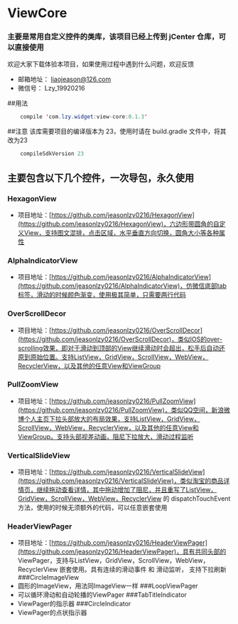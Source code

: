 # ViewCore
### 主要是常用自定义控件的类库，该项目已经上传到 jCenter 仓库，可以直接使用

欢迎大家下载体验本项目，如果使用过程中遇到什么问题，欢迎反馈

 * 邮箱地址： liaojeason@126.com
 * 微信号： Lzy_19920216


##用法
```java
    compile 'com.lzy.widget:view-core:0.1.3'
```
##注意
该库需要项目的编译版本为 23，使用时请在 build.gradle 文件中，将其改为23
```java
    compileSdkVersion 23
```

## 主要包含以下几个控件，一次导包，永久使用
### HexagonView 
 * 项目地址：[https://github.com/jeasonlzy0216/HexagonView](https://github.com/jeasonlzy0216/HexagonView)，六边形带圆角的自定义View，支持图文混排，点击区域，水平垂直方向切换，圆角大小等各种属性

### AlphaIndicatorView 
 * 项目地址：[https://github.com/jeasonlzy0216/AlphaIndicatorView](https://github.com/jeasonlzy0216/AlphaIndicatorView)，仿微信底部tab标签，滑动的时候颜色渐变，使用极其简单，只需要两行代码
### OverScrollDecor 
 * 项目地址：[https://github.com/jeasonlzy0216/OverScrollDecor](https://github.com/jeasonlzy0216/OverScrollDecor)，类似IOS的over-scrolling效果，即对于滑动到顶部的View继续滑动时会超出，松手后自动还原到原始位置。支持ListView，GridView，ScrollView，WebView，RecyclerView，以及其他的任意View和ViewGroup
### PullZoomView 
 * 项目地址：[https://github.com/jeasonlzy0216/PullZoomView](https://github.com/jeasonlzy0216/PullZoomView)，类似QQ空间，新浪微博个人主页下拉头部放大的布局效果，支持ListView，GridView，ScrollView，WebView，RecyclerView，以及其他的任意View和ViewGroup。支持头部视差动画，阻尼下拉放大，滑动过程监听
### VerticalSlideView 
 * 项目地址：[https://github.com/jeasonlzy0216/VerticalSlideView](https://github.com/jeasonlzy0216/VerticalSlideView)，类似淘宝的商品详情页，继续拖动查看详情，其中拖动增加了阻尼，并且重写了ListView，GridView，ScrollView，WebView，RecyclerView 的 dispatchTouchEvent 方法，使用的时候无须额外的代码，可以任意嵌套使用
### HeaderViewPager 
 * 项目地址：[https://github.com/jeasonlzy0216/HeaderViewPager](https://github.com/jeasonlzy0216/HeaderViewPager)，具有共同头部的 ViewPager，支持与ListView，GridView，ScrollView，WebView，RecyclerView 嵌套使用。具有连续的滑动事件 和 滑动监听， 支持下拉刷新
###CircleImageView
 * 圆形的ImageView，用法同ImageView一样
###LoopViewPager
 * 可以循环滑动和自动轮播的ViewPager
###TabTitleIndicator
 * ViewPager的指示器
###CircleIndicator
 * ViewPager的点状指示器